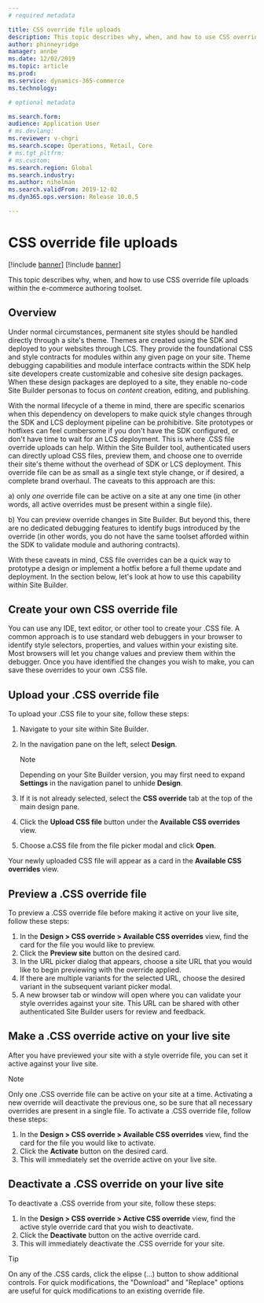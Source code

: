 ```yaml
---
# required metadata

title: CSS override file uploads
description: This topic describes why, when, and how to use CSS override file uploads within the e-commerce authoring toolset.
author: phinneyridge
manager: annbe
ms.date: 12/02/2019
ms.topic: article
ms.prod: 
ms.service: dynamics-365-commerce
ms.technology: 

# optional metadata

ms.search.form:  
audience: Application User
# ms.devlang: 
ms.reviewer: v-chgri
ms.search.scope: Operations, Retail, Core
# ms.tgt_pltfrm: 
# ms.custom: 
ms.search.region: Global
ms.search.industry: 
ms.author: niholman
ms.search.validFrom: 2019-12-02
ms.dyn365.ops.version: Release 10.0.5

---
```

# CSS override file uploads

[!include [banner](includes/preview-banner.md)]
[!include [banner](includes/banner.md)]

This topic describes why, when, and how to use CSS override file uploads within the e-commerce authoring toolset.

## Overview

Under normal circumstances, permanent site styles should be handled directly through a site's theme.  Themes are created using the SDK and deployed to your websites through LCS.  They provide the foundational CSS and style contracts for modules within any given page on your site.  Theme debugging capabilities and module interface contracts within the SDK help site developers create customizable and cohesive site design packages.  When these design packages are deployed to a site, they enable no-code Site Builder personas to focus on *content* creation, editing, and publishing.  

With the normal lifecycle of a theme in mind, there are specific scenarios when this dependency on developers to make quick style changes through the SDK and LCS deployment pipeline can be prohibitive.  Site prototypes or hotfixes can feel cumbersome if you don't have the SDK configured, or don't have time to wait for an LCS deployment.  This is where .CSS file override uploads can help.  Within the Site Builder tool, authenticated users can directly upload CSS files, preview them, and choose one to override their site's theme without the overhead of SDK or LCS deployment.   This override file can be as small as a single text style change, or if desired, a complete brand overhaul.  The caveats to this approach are this: 

a) only *one* override file can be active on a site at any one time (in other words, all active overrides must be present within a single file).

b) You can preview override changes in Site Builder.  But beyond this, there are no dedicated debugging features to identify bugs introduced by the override (in other words, you do not have the same toolset afforded within the SDK to validate module and authoring contracts).

With these caveats in mind, CSS file overrides can be a quick way to prototype a design or implement a hotfix before a full theme update and deployment.  In the section below, let's look at how to use this capability within Site Builder.

## Create your own CSS override file

You can use any IDE, text editor, or other tool to create your .CSS file.  A common approach is to use standard web debuggers in your browser to identify style selectors, properties, and values within your existing site.  Most browsers will let you change values and preview them within the debugger.  Once you have identified the changes you wish to make, you can save these overrides to your own .CSS file.   

## Upload your .CSS override file

To upload your .CSS file to your site, follow these steps:

1. Navigate to your site within Site Builder.

2. In the navigation pane on the left, select **Design**.

    >[!Note]
    >Depending on your Site Builder version, you may first need to expand **Settings** in the navigation panel to unhide **Design**.
    
3. If it is not already selected, select the **CSS override** tab at the top of the main design pane.
4. Click the **Upload CSS file** button under the **Available CSS overrides** view.

5. Choose a.CSS file from the file picker modal and click **Open**.

Your newly uploaded CSS file will appear as a card in the **Available CSS overrides** view.

## Preview a .CSS override file

To preview a .CSS override file before making it active on your live site, follow these steps:

1. In the **Design > CSS override > Available CSS overrides** view, find the card for the file you would like to preview.
2. Click the **Preview site** button on the desired card.
3. In the URL picker dialog that appears, choose a site URL that you would like to begin previewing with the override applied.
4. If there are multiple variants for the selected URL, choose the desired variant in the subsequent variant picker modal.
5. A new browser tab or window will open where you can validate your style overrides against your site.  This URL can be shared with other authenticated Site Builder users for review and feedback.

## Make a .CSS override active on your live site

After you have previewed your site with a style override file, you can set it active against your live site.  

>[!NOTE]
>Only one .CSS override file can be active on your site at a time.  Activating a new override will deactivate the previous one, so be sure that all necessary overrides are present in a single file.
To activate a .CSS override file, follow these steps:

1. In the **Design > CSS override > Available CSS overrides** view, find the card for the file you would like to activate.
2. Click the **Activate** button on the desired card.
3. This will immediately set the override active on your live site.

## Deactivate a .CSS override on your live site

To deactivate a .CSS override from your site, follow these steps:

1. In the **Design > CSS override > Active CSS override** view, find the active style override card that you wish to deactivate.
2. Click the **Deactivate** button on the active override card.
3. This will immediately deactivate the .CSS override for your site.

>[!TIP]
>On any of the .CSS cards, click the elipse (...) button to show additional controls. For quick modifications, the "Download" and "Replace" options are useful for quick modifications to an existing override file.
